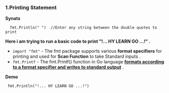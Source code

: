 ### 1.Printing Statement

**Synatx**

```
  fmt.Println(" ")  //Enter any string between the double quotes to print 
```
**Here i am trying to run a basic code to print "!... HY LEARN GO ...!" .** 

* ` import "fmt" ` - The fmt package supports various **format specifiers** for printing and used for **Scan Function** to take Standard inputs .
* `fmt.Printf` - The fmt.Printf() function in Go language <ins>**formats according to a format specifier and writes to standard output**</ins> . 

**Demo**

   ``  fmt.Println("!... HY LEARN GO ...!")  ``
